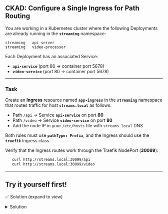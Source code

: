 ## **CKAD: Configure a Single Ingress for Path Routing**

You are working in a Kubernetes cluster where the following Deployments are already running in the **`streaming`** namespace:

```
streaming   api-server
streaming   video-processor
```

Each Deployment has an associated Service:

* **`api-service`** (port 80 → container port 5678)
* **`video-service`** (port 80 → container port 5678)

---

### **Task**

Create an **Ingress** resource named **`app-ingress`** in the **`streaming`** namespace that routes traffic for host **`streams.local`** as follows:

* Path `/api` → Service **`api-service`** on port **80**
* Path `/video` → Service **`video-service`** on port **80**
* Add the node IP in your `/etc/hosts` file with `streams.local` DNS

Both rules must use **`pathType: Prefix`**, and the Ingress should use the **`traefik`** Ingress class.

Verify that the Ingress routes work through the Traefik NodePort (**30099**):

```bash
   curl http://streams.local:30099/api
   curl http://streams.local:30099/video
```
---

## Try it yourself first!

✅ Solution (expand to view)
<details><summary>Solution</summary></summary>


1. Apply Ingress:

```bash
kubectl apply -f - <<'EOF'
apiVersion: networking.k8s.io/v1
kind: Ingress
metadata:
  name: app-ingress
  namespace: streaming
spec:
  ingressClassName: traefik
  rules:
  - host: streams.local
    http:
      paths:
      - path: /api
        pathType: Prefix
        backend:
          service:
            name: api-service
            port: { number: 80 }
      - path: /video
        pathType: Prefix
        backend:
          service:
            name: video-service
            port: { number: 80 }
EOF
```

2. Add hosts entry (replace `<NODE_IP>`):

```bash
echo "<NODE_IP> streams.local" | sudo tee -a /etc/hosts
```

3. Test via Traefik NodePort 30099:

```bash
curl http://streams.local:30099/api   # -> hello-from-api
curl http://streams.local:30099/video # -> hello-from-video
```

Done.

</details>
